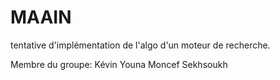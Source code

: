 # MAAIN
tentative d'implémentation de l'algo d'un moteur de recherche.

Membre du groupe:
Kévin Youna
Moncef Sekhsoukh
